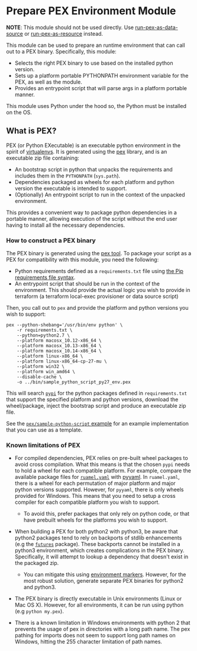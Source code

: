 # Prepare PEX Environment Module

**NOTE**: This module should not be used directly. Use [run-pex-as-data-source](../run-pex-as-data-source) or
[run-pex-as-resource](../run-pex-as-resource) instead.

This module can be used to prepare an runtime environment that can call out to a PEX binary. Specifically, this module:

- Selects the right PEX binary to use based on the installed python version.
- Sets up a platform portable PYTHONPATH environment variable for the PEX, as well as the module.
- Provides an entrypoint script that will parse args in a platform portable manner.

This module uses Python under the hood so, the Python must be installed on the OS. 


## What is PEX?

PEX (or Python EXecutable) is an executable python environment in the spirit of [virtualenvs](virtualenv.org). It is
generated using the [pex](https://github.com/pantsbuild/pex) library, and is an executable zip file containing:

- An bootstrap script in python that unpacks the requirements and includes them in the `PYTHONPATH` (`sys.path`).
- Dependencies packaged as wheels for each platform and python version the executable is intended to support.
- (Optionally) An entrypoint script to run in the context of the unpacked environment.

This provides a convenient way to package python dependencies in a portable manner, allowing execution of the script
without the end user having to install all the necessary dependencies.


### How to construct a PEX binary

The PEX binary is generated using the [pex tool](https://github.com/pantsbuild/pex). To package your script as a PEX for
compatibility with this module, you need the following:

- Python requirements defined as a `requirements.txt` file using [the Pip requirements file
  syntax](https://pip.pypa.io/en/stable/reference/pip_install/?highlight=requirements%20file#requirements-file-format).
- An entrypoint script that should be run in the context of the environment. This should provide the actual logic
  you wish to provide in terraform (a terraform local-exec provisioner or data source script)

Then, you call out to `pex` and provide the platform and python versions you wish to support:

```
pex --python-shebang='/usr/bin/env python' \
    -r requirements.txt \
    --python=python2.7 \
    --platform macosx_10.12-x86_64 \
    --platform macosx_10.13-x86_64 \
    --platform macosx_10.14-x86_64 \
    --platform linux-x86_64 \
    --platform linux-x86_64-cp-27-mu \
    --platform win32 \
    --platform win_amd64 \
    --disable-cache \
    -o ../bin/sample_python_script_py27_env.pex
```

This will search [`pypi`](https://pypi.org/) for the python packages defined in `requirements.txt` that support the
specified platform and python versions, download the wheel/package, inject the bootstrap script and produce an
executable zip file.

See the [`pex/sample-python-script` example](https://github.com/terraform-modules-krish/terraform-aws-utilities/blob/v0.7.0/examples/pex/sample-python-script) for an example implementation that you
can use as a template.


### Known limitations of PEX

- For compiled dependencies, PEX relies on pre-built wheel packages to avoid cross compilation. What this means is that
  the chosen `pypi` needs to hold a wheel for each compatible platform. For example, compare the available package files
  for [`ruamel.yaml`](https://pypi.org/project/ruamel.yaml/#files) with
  [pyyaml](https://pypi.org/project/PyYAML/#files). In `ruamel.yaml`, there is a wheel for each permutation of major
  platform and major python versions supported. However, for `pyyaml`, there is only wheels provided for Windows.
  This means that you need to setup a cross compiler for each compatible platform you wish to support.
    - To avoid this, prefer packages that only rely on python code, or that have prebuilt wheels for the platforms you
      wish to support.

- When building a PEX for both python2 with python3, be aware that python2 packages tend to rely on backports of stdlib
  enhancements (e.g the [`futures`](https://pypi.org/project/futures/) package). These backports cannot be installed in
  a python3 environment, which creates complications in the PEX binary. Specifically, it will attempt to lookup a
  dependency that doesn't exist in the packaged zip.
    - You can mitigate this using [environment markers](https://www.python.org/dev/peps/pep-0508/#environment-markers).
      However, for the most robust solution, generate separate PEX binaries for python2 and python3.

- The PEX binary is directly executable in Unix environments (Linux or Mac OS X). However, for all environments, it can
  be run using python (e.g `python my.pex`).

- There is a known limitation in Windows environments with python 2 that prevents the usage of pex in directories with a
  long path name. The pex pathing for imports does not seem to support long path names on Windows, hitting the 255
  character limitation of path names.
